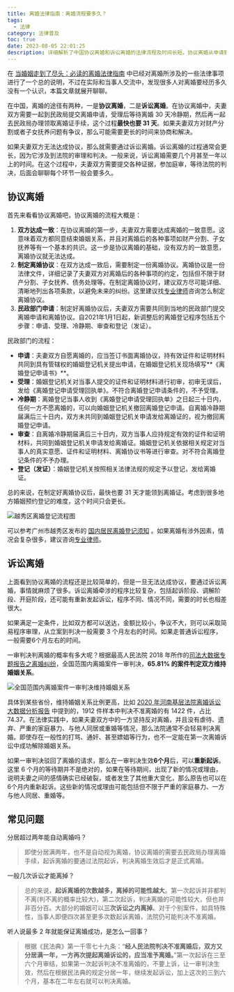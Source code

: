 ```yaml
---
title: 离婚法律指南：离婚流程要多久？
tags:
  - 法律
category: 法律普及
toc: true
date: 2023-08-05 22:01:25
description: 详细解析了中国协议离婚和诉讼离婚的法律流程及时间长短。协议离婚从申请到取得离婚证最快需31天,诉讼离婚往往更为复杂冗长。一审驳回离婚请求后,须间隔6个月方可重新起诉。起诉次数越多,离婚可能性越大。经统计,三次诉讼内可达成离婚。民法典规定一审不准离婚后,再分居满一年即可重新起诉,使离婚时间控制在两年内。
---
```


在 [当婚姻走到了尽头：必读的离婚法律指南](https://selfboot.cn/2023/07/21/divorce_legal_knowlage/) 中已经对离婚所涉及的一些法律事项进行了一个总的说明，不过在实际和当事人交流中，发现很多人对离婚要经历多久没有一个认识，本篇文章就展开聊聊。

在中国，离婚的途径有两种，一是**协议离婚**，二是**诉讼离婚**。在协议离婚中，夫妻双方需要一起到民政局提交离婚申请，受理后等待离婚 30 天冷静期，然后再一起去民政局办理领取离婚证手续，这个过程**最快也要 31 天**。如果夫妻双方对财产分割或者子女抚养问题有争议，那么可能需要更长的时间来协商和解决。

如果夫妻双方无法达成协议，那么就需要通过诉讼离婚。诉讼离婚的过程通常会更长，因为它涉及到法院的审理和判决。一般来说，诉讼离婚需要几个月甚至一年以上的时间。在这个过程中，夫妻双方需要提交各种证据，参加庭审，等待法院的判决，后面会聊聊每个环节一般会要多久。

<!--more-->

## 协议离婚

首先来看看协议离婚吧，协议离婚的流程大概是：

1. **双方达成一致**：在协议离婚的第一步，夫妻双方需要达成离婚的一致意愿。这意味着双方都同意结束婚姻关系，并且对离婚后的各种事项如财产分割、子女抚养等有一个基本的共识。这一步是协议离婚的基础，没有双方的一致意愿，离婚协议就无法达成。
2. **制定离婚协议**：在双方达成一致后，需要制定一份离婚协议。离婚协议是一份法律文件，详细记录了夫妻双方对离婚后的各种事项的约定，包括但不限于财产分割、子女抚养、债务处理等。在制定离婚协议时，建议双方尽可能详细、清晰地列出各项条款，以避免未来的纠纷。这里建议找[专业律师](https://selfboot.cn/links)咨询怎么制定离婚协议。
3. **民政部门申请**：制定好离婚协议后，夫妻双方需要共同到当地的民政部门提交离婚申请和离婚协议。自2021年1月1日起，新调整后的离婚登记程序包括五个步骤：申请、受理、冷静期、审查和登记（发证）。

民政部门的流程：

- **申请**：夫妻双方自愿离婚的，应当签订书面离婚协议，持有效证件和证明材料共同到具有管辖权的婚姻登记机关提出申请，在婚姻登记机关现场填写**《离婚登记申请书》**。
- **受理**：婚姻登记机关对当事人提交的证件和证明材料进行初审，初审无误后，发给《离婚登记申请受理回执单》。不符合离婚登记申请条件的，不予受理。
- **冷静期**：离婚登记当事人收到《离婚登记申请受理回执单》之日起三十日内，任何一方不愿离婚的，可以向婚姻登记机关撤回离婚登记申请。自离婚冷静期届满后三十日内，双方未共同到婚姻登记机关申请发给离婚证的，视为撤回离婚登记申请。
- **审查**：自离婚冷静期届满后三十日内，双方当事人应持规定有效的证件和证明材料，共同到婚姻登记机关申请发给离婚证。婚姻登记机关依据相关规定对当事人的真实意愿、证件和证明材料、离婚协议书等进行审查。对不符合离婚登记条件的不予办理。
- **登记（发证）**：婚姻登记机关按照相关法律法规的规定予以登记，发给离婚证。

总的来说，在制定好离婚协议后，最快也要 31 天才能领到离婚证。考虑到很多地方婚姻预约登记的难度，这个时间只会更长。

![越秀区离婚登记流程图](https://slefboot-1251736664.cos.ap-beijing.myqcloud.com/20230803_divorce_legal_longtime_1.png)

可以参考广州市越秀区发布的 [国内居民离婚登记须知](http://www.yuexiu.gov.cn/ggfw/ztfw/hysy/hy/content/post_7970498.html) 。如果离婚有涉外因素，情况会复杂很多，建议咨询[专业律师](https://selfboot.cn/links)。

## 诉讼离婚

上面看到协议离婚的流程还是比较简单的，但是一旦无法达成协议，要通过诉讼离婚，事情就麻烦了很多。诉讼离婚牵涉的程序比较复杂，包括起诉阶段、调解阶段、开庭阶段，还可能有重新发起诉讼，程序不同、情况不同，需要的时长也相差很大。

如果满足一定条件，比如双方都可以送达，金额比较小，争议不大，则可以采取简易程序审理，从立案到判决一般需要 3 个月左右的时间。如果走普通诉讼程序，一般需要6个月左右的时间。

一审判决判离婚的概率有多大呢？根据最高人民法院 2018 年所作的[司法大数据专题报告之离婚纠纷](https://www.court.gov.cn/upload/file/2018/03/23/09/33/20180323093343_53196.pdf)，全国范围内离婚案件一审判决，**65.81% 的案件判定双方维持婚姻关系**。

![全国范围内离婚案件一审判决维持婚姻关系](https://slefboot-1251736664.cos.ap-beijing.myqcloud.com/20230805_divorce_legal_longtime_denied.png)

具体到某些省份，维持婚姻关系比例更高，比如 [2020 年河南基层法院离婚诉讼大数据分析报告](https://www.hnlawyer.org/uploads/file/876/437990/2103/1615278313070.pdf) 中提到的，1912 件样本中判决不准离婚的有 1422 件，占比 74.37。在法律实践中，如果夫妻双方中的一方坚持反对离婚，并且没有虐待、遗弃、严重的家庭暴力、与他人同居或重婚等情况，那么法院通常不会轻易判决离婚。即使存在一般性的打骂、通奸、甚至嫖娼等行为，也不一定能在第一次离婚诉讼中成功解除婚姻关系。

如果一审判决驳回了离婚的请求，那么在一审判决生效**6个月**后，可以**重新起诉**。这里 6 个月的等待期并不是绝对的，如果在等待期间，出现了新的情况或理由，说明夫妻之间的感情确实已经破裂，或者发生了其他重大变化，那么原告也可以在6个月内重新起诉。这些新的情况或理由可能包括但不限于严重的家庭暴力、一方与他人同居、重婚等。

## 常见问题

分居超过两年能自动离婚吗？

> 即使分居满两年，也不是自动视为离婚，协议离婚的需要去民政局办理离婚手续，起诉离婚的要通过法院起诉，判决离婚生效后才是正式离婚。

一般几次诉讼才能离掉？

> 总的来说，**起诉离婚的次数越多，离掉的可能性越大**。第一次起诉并非都判不离(判不离的概率比较大)，第二次起诉，判决离婚的可能性较大，但也并非百分百。大部分的婚姻可以**三次诉讼之内离掉**。对于个别案件，如具特殊性，当事人即便四次甚至更多次数起诉离婚，法院仍可能判决不准离婚。

听人说最多 2 年就能保证离婚成功，是怎么一回事？

> 根据《民法典》第一千零七十九条：“**经人民法院判决不准离婚后，双方又分居满一年，一方再次提起离婚诉讼的，应当准予离婚。**”第一次起诉在三至六个月审结，如果第一次起诉判决不准离婚的，不要上诉，让一审判决生效，然后在根据民法典的规定分居一年，继续发起诉讼，加上这次的三到六个月，基本在二年左右就可以判决离婚。
